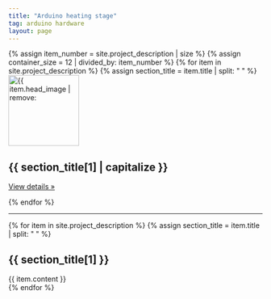 ```yaml
---
title: "Arduino heating stage"
tag: arduino hardware
layout: page
---
```


<div class="container marketing">
  <div class="row">
  {% assign item_number = site.project_description | size %}
  {% assign container_size = 12 | divided_by: item_number %}
    {% for item in site.project_description %}
      {% assign section_title = item.title | split: " " %}
      <div class="col-lg-{{ container_size }}">
        <img class="rounded-circle" src="{{ item.head_image | prepend:site.baseurl }}" alt="{{ item.head_image | remove: ".png" | replace: "-", " " | capitalize }}" width="140" height="140">
        <h2> {{ section_title[1] | capitalize }} </h2>
        <p></p>
        <p><a class="btn btn-secondary" href="#{{ item.title | replace: " ", "-" | downcase }}" role="button">View details &raquo;</a></p>
      </div>
    {% endfor %}
  </div>
</div>

<hr class="featurette-divider">

<div class="container">
  <div class="row">
    <div class="col-sm-12 blog-main">
      {% for item in site.project_description %}
        {% assign section_title = item.title | split: " " %}
        <div class="blog-post">
          <h2 class="blog-post-title" id="{{ item.title | replace: " ", "-" | downcase }}">{{ section_title[1] }}</h2>
          {{ item.content }}
        </div>
      {% endfor %}
    </div>
  </div>
</div>

